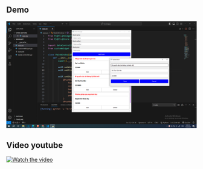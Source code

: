 ## Demo
![Demo](https://github.com/huynhphusi/Design-Card-List-in-PyQt5/blob/main/demo.png)

## Video youtube
[![Watch the video](https://img.youtube.com/vi/B1tVcub8fjo/default.jpg)](https://youtu.be/B1tVcub8fjo)
